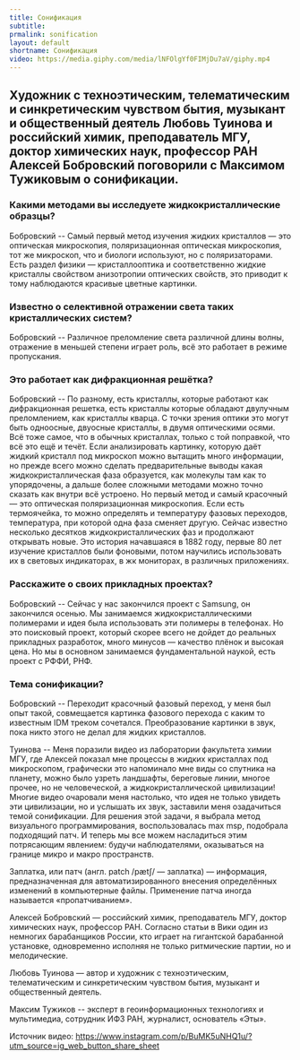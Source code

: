 ```yaml
---
title: Сонификация
subtitle:
prmalink: sonification
layout: default
shortname: Сонификация
video: https://media.giphy.com/media/lNFOlgYf0FIMjDu7aV/giphy.mp4
---
```



## Художник с техноэтическим, телематическим и синкретическим чувством бытия, музыкант и общественный деятель Любовь Туинова и российский химик, преподаватель МГУ, доктор химических наук, профессор РАН Алексей Бобровский поговорили с Максимом Тужиковым о сонификации.


### Какими методами вы исследуете жидкокристаллические образцы?

Бобровский -- Самый первый метод изучения жидких кристаллов — это оптическая микроскопия, поляризационная оптическая микроскопия, тот же микроскоп, что и биологи используют, но с поляризаторами. Есть раздел физики — кристаллооптика и соответственно жидкие кристаллы свойством анизотропии оптических свойств, это приводит к тому наблюдаются красивые цветные картинки.

### Известно о селективной отражении света таких кристаллических систем?

Бобровский -- Различное преломление света различной длины волны, отражение в меньшей степени играет роль, всё это работает в режиме пропускания.

### Это работает как дифракционная решётка?

Бобровский -- По разному, есть кристаллы, которые работают как дифракционная решетка, есть кристаллы которые обладают двулучным преломлением, как кристаллы кварца. С точки зрения оптики это могут быть одноосные, двуосные кристаллы, в двумя оптическими осями. Всё тоже самое, что в обычных кристаллах, только с той поправкой, что всё это ещё и течёт. Если анализировать картинку, которую даёт жидкий кристалл под микроскоп можно вытащить много информации, но прежде всего можно сделать предварительные выводы какая жидкокристаллическая фаза образуется, как молекулы там как то упорядочены, а дальше более сложными методами можно точно сказать как внутри всё устроено. Но первый метод и самый красочный — это оптическая поляризационная микроскопия. Если есть термоячейка, то можно определять и температуру фазовых переходов, температура, при которой одна фаза сменяет другую. Сейчас известно несколько десятков жидкокристаллических фаз и продолжают открывать новые. Это история начавшаяся в 1882 году, первые 80 лет изучение кристаллов были фоновыми, потом научились использовать их в световых индикаторах, в жк мониторах, в различных приложениях.

### Расскажите о своих прикладных проектах?

Бобровский -- Сейчас у нас закончился проект с Samsung, он закончился осенью. Мы занимаемся жидкокристаллическими полимерами и идея была использовать эти полимеры в телефонах. Но это поисковый проект, который скорее всего не дойдет до реальных прикладных разработок, много минусов — качество плёнок и высокая цена. Но мы в основном занимаемся фундаментальной наукой, есть проект с РФФИ, РНФ.

### Тема сонификации?

Бобровский -- Переходит красочный фазовый переход, у меня был опыт такой, совмещается картинка фазового перехода с каким то известным IDM треком сочетался. Преобразование картинки в звук, пока никто этого не делал для жидких кристаллов.

Туинова -- Меня поразили видео из лаборатории факультета химии МГУ, где Алексей показал мне процессы в жидких кристаллах под микроскопом, графически это напоминало мне виды со спутника на планету, можно было узреть ландшафты, береговые линии, многое прочее, но не человеческой, а жидкокристаллической цивилизации! Многие видео очаровали меня настолько, что идея не только увидеть эти цивилизации, но и услышать их звук, заставили меня озадачиться темой сонификации. Для решения этой задачи, я выбрала метод визуального программирования, воспользовалась max msp, подобрала подходящий патч. И теперь мы все можем насладиться этим потрясающим явлением: будучи наблюдателями, оказываться на границе микро и макро пространств.

Заплатка, или патч (англ. patch /pætʃ/ — заплатка) — информация, предназначенная для автоматизированного внесения определённых изменений в компьютерные файлы. Применение патча иногда называется «пропатчиванием».

Алексей Бобровский — российский химик, преподаватель МГУ, доктор химических наук, профессор РАН. Согласно статьи в Вики один из немногих барабанщиков России, кто играет на гигантской барабанной установке, одновременно исполняя не только ритмические партии, но и мелодические.

Любовь Туинова — автор и художник с техноэтическим, телематическим и синкретическим чувством бытия, музыкант и общественный деятель.

Максим Тужиков -- эксперт в геоинформационных технологиях и мультимедиа, сотрудник ИФЗ РАН, журналист, основатель «Эты».

Источник видео: https://www.instagram.com/p/BuMK5uNHQ1u/?utm_source=ig_web_button_share_sheet
